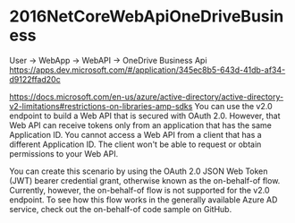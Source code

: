 # 2016NetCoreWebApiOneDriveBusiness
User -> WebApp -> WebAPI -> OneDrive Business Api
https://apps.dev.microsoft.com/#/application/345ec8b5-643d-41db-af34-d9122ffad20c

https://docs.microsoft.com/en-us/azure/active-directory/active-directory-v2-limitations#restrictions-on-libraries-amp-sdks
You can use the v2.0 endpoint to build a Web API that is secured with OAuth 2.0. However, that Web API can receive tokens only from an application that has the same Application ID. You cannot access a Web API from a client that has a different Application ID. The client won't be able to request or obtain permissions to your Web API.

You can create this scenario by using the OAuth 2.0 JSON Web Token (JWT) bearer credential grant, otherwise known as the on-behalf-of flow. Currently, however, the on-behalf-of flow is not supported for the v2.0 endpoint. To see how this flow works in the generally available Azure AD service, check out the on-behalf-of code sample on GitHub.


